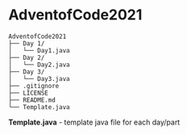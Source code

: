 # AdventofCode2021
```
AdventofCode2021
├── Day 1/
│   └── Day1.java
├── Day 2/
│   └── Day2.java
├── Day 3/
│   └── Day3.java
├── .gitignore
├── LICENSE
├── README.md
└── Template.java
```
**Template.java** - template java file for each day/part